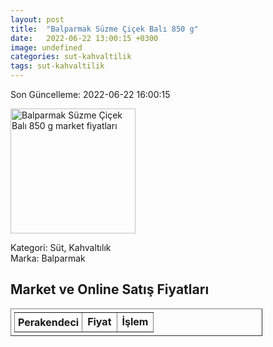 ```yaml
---
layout: post
title:  "Balparmak Süzme Çiçek Balı 850 g"
date:   2022-06-22 13:00:15 +0300
image: undefined
categories: sut-kahvaltilik
tags: sut-kahvaltilik
---
```


Son Güncelleme: 2022-06-22 16:00:15

<img src="undefined" width="200" alt="Balparmak Süzme Çiçek Balı 850 g market fiyatları" />

Kategori: Süt, Kahvaltılık
<br />
Marka: Balparmak

<h2>Market ve Online Satış Fiyatları</h2>

<table border="1" style="padding: 5px;width:80%;">
  <tr>
    <td style="padding: 5px;"><strong>Perakendeci</strong></td>
    <td><strong>Fiyat</strong></td>
    <td><strong>İşlem</strong></td>
  </tr>
  
</table>
